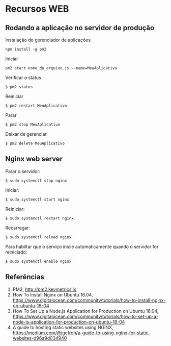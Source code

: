 # Recursos WEB

## Rodando a aplicação no servidor de produção 

Instalação do gerenciador de aplicações 
```
npm install -g pm2
```

Iniciar
```
pm2 start nome_do_arquivo.js --name=MeuAplicativo
```

Verificar o status 
```
$ pm2 status
```

Reiniciar
```
$ pm2 restart MeuAplicativo
```

Parar
```
$ pm2 stop MeuAplicativo 
```

Deixar de gerenciar 
```
$ pm2 delete MeuAplicativo 
```

## Nginx web server 

Parar o servidor:
```
$ sudo systemctl stop nginx
```

Iniciar:
```
$ sudo systemctl start nginx
```

Reiniciar: 
```
$ sudo systemctl restart nginx
```

Recarregar: 
```
$ sudo systemctl reload nginx
```

Para habiltar que o serviço inicie automaticamente quando o servidor for reiniciado: 
```
$ sudo systemctl enable nginx
```

## Referências 

1. PM2, http://pm2.keymetrics.io 
1. How To Install Nginx on Ubuntu 16.04, https://www.digitalocean.com/community/tutorials/how-to-install-nginx-on-ubuntu-16-04
1. How To Set Up a Node.js Application for Production on Ubuntu 16.04, https://www.digitalocean.com/community/tutorials/how-to-set-up-a-node-js-application-for-production-on-ubuntu-16-04
1. A guide to hosting static websites using NGINX, https://medium.com/@jgefroh/a-guide-to-using-nginx-for-static-websites-d96a9d034940
